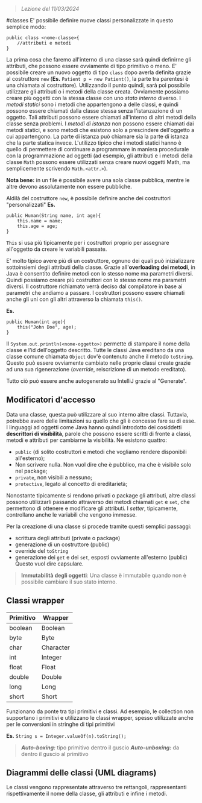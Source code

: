  > *Lezione del 11/03/2024*

#classes
E' possibile definire nuove classi personalizzate in questo semplice modo:
```
public class <nome-classe>{
	//attributi e metodi
}
```
La prima cosa che faremo all'interno di una classe sarà quindi definirne gli attributi, che possono essere ovviamente di tipo primitivo o meno.
E' possibile creare un nuovo oggetto di tipo ``class`` dopo averla definita grazie al costruttore ``new`` (**Es.** ``Patient p = new Patient()``, la parte tra parentesi è una chiamata al costruttore).
Utilizzando il punto quindi, sarà poi possibile utilizzare gli attributi o i metodi della classe creata.
Ovviamente possiamo creare più oggetti con la stessa classe con uno *stato interno* diverso.
I *metodi statici* sono i metodi che appartengono a delle classi, e quindi possono essere chiamati dalla classe stessa senza l'istanzazione di un oggetto. Tali attributi possono essere chiamati all'interno di altri metodi della classe senza problemi.
I *metodi di istanza* non possono essere chiamati dai metodi statici, e sono metodi che esistono solo a prescindere dell'oggetto a cui appartengono. La parte di istanza può chiamare sia la parte di istanza che la parte statica invece.
L'utilizzo tipico che i metodi statici hanno è quello di permettere di continuare a programmare in maniera procedurale con la programmazione ad oggetti (ad esempio, gli attributi e i metodi della classe ``Math`` possono essere utilizzati senza creare nuovi oggetti Math, ma semplicemente scrivendo ``Math.<attr.>``).

**Nota bene:** in un file è possibile avere una sola classe pubblica, mentre le altre devono assolutamente non essere pubbliche.

Aldilà del costruttore ``new``, è possibile definire anche dei costruttori "personalizzati"
**Es.**
```
public Human(String name, int age){
	this.name = name;
	this.age = age;
}
```

`This` si usa più tipicamente per i costruttori proprio per assegnare all'oggetto da creare le variabili passate. 

E' molto tipico avere più di un costruttore, ognuno dei quali può inizializzare sottoinsiemi degli attributi della classe. Grazie all'**overloading dei metodi**, in Java è consentito definire metodi con lo stesso nome ma parametri diversi. Quindi possiamo creare più costruttori con lo stesso nome ma parametri diversi. Il costruttore richiamato verrà deciso dal compilatore in base ai parametri che andiamo a passare.
I costruttori possono essere chiamati anche gli uni con gli altri attraverso la chiamata ``this()``.

**Es.**
```
public Human(int age){
	this("John Doe", age);
}
```

Il `System.out.println(<nome-oggetto>)` permette di stampare il nome della classe e l'id dell'oggetto descritto.
Tutte le classi Java ereditano da una classe comune chiamata `Object` dov'è contenuto anche il metodo `toString`. Questo può essere ovviamente cambiato nelle proprie classi create grazie ad una sua rigenerazione (*override*, reiscrizione di un metodo ereditato).

Tutto ciò può essere anche autogenerato su IntelliJ grazie al "Generate".

## Modificatori d'accesso
Data una classe, questa può utilizzare al suo interno altre classi. Tuttavia, potrebbe avere delle limitazioni su quello che gli è concesso fare su di esse. I linguaggi ad oggetti come Java hanno quindi introdotto dei cosiddetti **descrittori di visibilità**, parole che possono essere scritti di fronte a classi, metodi e attributi per cambiarne la visibilità. Ne esistono quattro:
- `public` (di solito costruttori e metodi che vogliamo rendere disponibili all'esterno);
- Non scrivere nulla. Non vuol dire che è pubblico, ma che è visibile solo nel package;
- `private`, non visibili a nessuno;
- `protective`, legato al concetto di ereditarietà;

Nonostante tipicamente si rendono privati o package gli attributi, altre classi possono utilizzarli passando attraverso dei metodi chiamati `get` e `set`, che permettono di ottenere e modificare gli attributi. I *setter*, tipicamente, controllano anche le variabili che vengono immesse. 

Per la creazione di una classe si procede tramite questi semplici passaggi:
- scrittura degli attributi (private o package)
- generazione di un costruttore (public)
- override del ``toString``
- generazione dei `get` e dei `set`, esposti ovviamente all'esterno (public)
Questo vuol dire capsulare.

 > **Immutabilità degli oggetti**: Una classe è immutabile quando non è possibile cambiare il suo stato interno.
 
## Classi wrapper

| Primitivo | Wrapper   |
| --------- | --------- |
| boolean   | Boolean   |
| byte      | Byte      |
| char      | Character |
| int       | Integer   |
| float     | Float     |
| double    | Double    |
| long      | Long      |
| short     | Short     |
Funzionano da ponte tra tipi primitivi e classi. Ad esempio, le collection non supportano i primitivi e utilizzano le classi wrapper, spesso utilizzate anche per le conversioni in stringhe di tipi primitivi 

**Es.** ``String s = Integer.valueOf(n).toString();``

 > ***Auto-boxing:*** tipo primitivo dentro il guscio
 > ***Auto-unboxing:*** da dentro il guscio al primitivo
## Diagrammi delle classi (UML diagrams)
Le classi vengono rappresentate attraverso tre rettangoli, rappresentanti rispettivamente il nome della classe, gli attributi e infine i metodi.